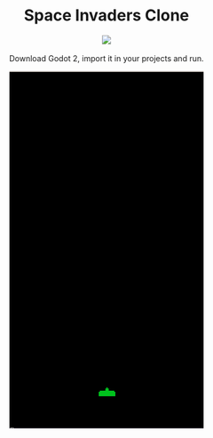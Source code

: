<h1 align="center">Space Invaders Clone</h1>

<p align="center">
  <a href="https://skillicons.dev">
    <img src="https://skillicons.dev/icons?i=godot" />
  </a>
</p>

<p align="center">
    Download Godot 2, import it in your projects and run.
</p>

<p align="center">
    <img src="1.png" alt="Star Shooter" />
</p>
